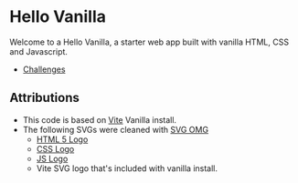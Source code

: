 # Hello Vanilla
Welcome to a Hello Vanilla, a starter web app built with vanilla HTML, CSS and Javascript.
- [Challenges](challenges.md)

## Attributions
- This code is based on [Vite](https://vitejs.dev/) Vanilla install.
- The following SVGs were cleaned with [SVG OMG](https://jakearchibald.github.io/svgomg/)
    - [HTML 5 Logo](https://www.w3.org/html/logo/)
    - [CSS Logo](https://commons.wikimedia.org/wiki/File:CSS3_logo_and_wordmark.svg)
    - [JS Logo](https://commons.wikimedia.org/wiki/File:Unofficial_JavaScript_logo_2.svg)
    - Vite SVG logo that's included with vanilla install.